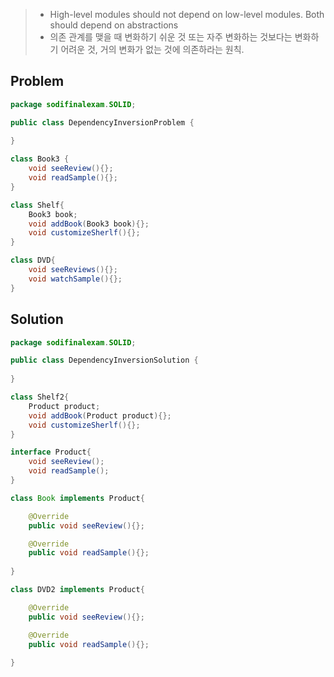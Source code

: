 > - High-level modules should not depend on low-level modules. Both should depend on abstractions
> - 의존 관계를 맺을 때 변화하기 쉬운 것 또는 자주 변화하는 것보다는 변화하기 어려운 것, 거의 변화가 없는 것에 의존하라는 원칙.

## Problem
```java
package sodifinalexam.SOLID;

public class DependencyInversionProblem {
    
}

class Book3 {
    void seeReview(){};
    void readSample(){};
}

class Shelf{
    Book3 book;
    void addBook(Book3 book){};
    void customizeSherlf(){};
}

class DVD{
    void seeReviews(){};
    void watchSample(){};
}
```

## Solution
```java
package sodifinalexam.SOLID;

public class DependencyInversionSolution {
    
}

class Shelf2{
    Product product;
    void addBook(Product product){};
    void customizeSherlf(){};
}

interface Product{
    void seeReview();
    void readSample();
}

class Book implements Product{

    @Override
    public void seeReview(){};

    @Override
    public void readSample(){};
    
}

class DVD2 implements Product{

    @Override
    public void seeReview(){};

    @Override
    public void readSample(){};
    
}
```